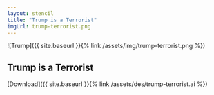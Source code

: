 ```yaml
---
layout: stencil
title: "Trump is a Terrorist"
imgUrl: trump-terrorist.png
---
```


![Trump]({{ site.baseurl }}{% link /assets/img/trump-terrorist.png %})

Trump is a Terrorist
---

[Download]({{ site.baseurl }}{% link /assets/des/trump-terrorist.ai %})
